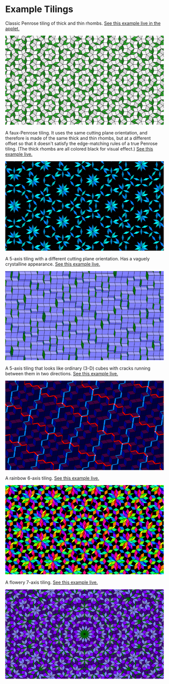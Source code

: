 # Example Tilings

Classic Penrose tiling of thick and thin rhombs. [See this example live in the applet.](https://gglouser.github.io/cut-and-project-tiling/?a=AQVQ9BkEvoK+ghkEAABM/S+V0GuzAzw8PDw8AAAA9vb2MLAwJIwk////7OzsLKQsIIAg4uLiKJgo2NjY)

![Penrose tiling](../images/example0.png)

A faux-Penrose tiling. It uses the same cutting plane orientation, and therefore is made of the same thick and thin rhombs, but at a different offset so that it doesn't satisfy the edge-matching rules of a true Penrose tiling. (The thick rhombs are all colored black for visual effect.) [See this example live.](https://gglouser.github.io/cut-and-project-tiling/?a=AQVQ9BkEvoK+ghkEAABM/S+V0GuzAygoKCgoAAAAAAAAAP//AMD/AAAAAAAAAID/AIDAAAAAAMDAAAAA)

![icy](../images/example1.png)

A 5-axis tiling with a different cutting plane orientation. Has a vaguely crystalline appearance. [See this example live.](https://gglouser.github.io/cut-and-project-tiling/?a=AQV61RMk8VvoiQzQAE9Aox4q6quX4jw8lDw8AAAAn5//amr/lZX/gID/AGpqAIAAAIAAAGpqAICAAIAA)

![crytal like](../images/example2.png)

A 5-axis tiling that looks like ordinary (3-D) cubes with cracks running between them in two directions. [See this example live.](https://gglouser.github.io/cut-and-project-tiling/?a=AQVs1vEt4i3HYw7v7eBrDPMiwbfoiTw8PDw8AAAAAABAAID/QABA/wAAAID/AACA/wAAAID//4D//wAA)

![red blue world](../images/example3.png)

A rainbow 6-axis tiling. [See this example live.](https://gglouser.github.io/cut-and-project-tiling/?a=AQZJ5kAAJPMAANsNwAEAACTzP/9J5kAAJPMAAAAAAAAAAAAA//8AgP8AAACA/wAA/wAAAP+AAP8AAAAA/4D/AP//AIAAAAD/AAD/gAD//wA=)

![color wheel](../images/example4.png)

A flowery 7-axis tiling. [See this example live.](https://gglouser.github.io/cut-and-project-tiling/?a=AQdEayqo8MfCXMJc8McqqAAANX5CtB2v4lG9TMqCAAAAAAAAAAAAAICA/4AA/wCAAACAAEAAgICAwICA/4AA/wCAAACAAEAAgICAwEAAgACAAACAAICA/0AAgACAAICAwIAA/4CA/w==)

![flowery](../images/example5.png)
